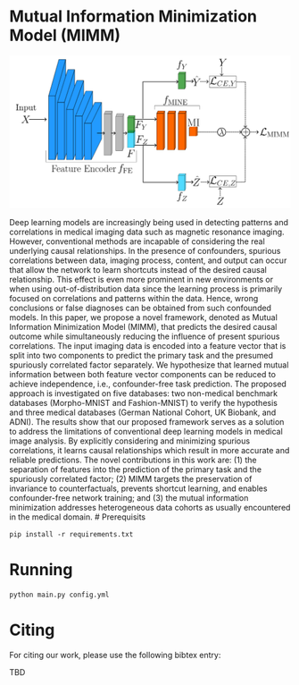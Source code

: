 # Mutual Information Minimization Model (MIMM)


<p align="center">
<img src="./figures/MIMM_model.PNG">
</p>
Deep learning models are increasingly being used in detecting patterns and correlations in medical imaging data such as magnetic resonance imaging. However, conventional methods are incapable of considering the real underlying causal relationships. In the presence of confounders, spurious correlations between data, imaging process, content, and output can occur that allow the network to learn shortcuts instead of the desired causal relationship. This effect is even more prominent in new environments or when using out-of-distribution data since the learning process is primarily focused on correlations and patterns within the data. Hence, wrong conclusions or false diagnoses can be obtained from such confounded models. In this paper, we propose a novel framework, denoted as Mutual Information Minimization Model (MIMM), that predicts the desired causal outcome while simultaneously reducing the influence of present spurious correlations. The input imaging data is encoded into a feature vector that is split into two components to predict the primary task and the presumed spuriously correlated factor separately. We hypothesize that learned mutual information between both feature vector components can be reduced to achieve independence, i.e., confounder-free task prediction. The proposed approach is investigated on five databases: two non-medical benchmark databases (Morpho-MNIST and Fashion-MNIST) to verify the hypothesis and three medical databases (German National Cohort, UK Biobank, and ADNI). The results show that our proposed framework serves as a solution to address the limitations of conventional deep learning models in medical image analysis. By explicitly considering and minimizing spurious correlations, it learns causal relationships which result in more accurate and reliable predictions.
The novel contributions in this work are:
(1)	the separation of features into the prediction of the primary task and the spuriously correlated factor; (2) MIMM targets the preservation of invariance to counterfactuals, prevents shortcut learning, and enables confounder-free network training; and (3) the mutual information minimization addresses heterogeneous data cohorts as usually encountered in the medical domain.
# Prerequisits



```
pip install -r requirements.txt
```

# Running
```
python main.py config.yml
```

# Citing

For citing our work, please use the following bibtex entry:

TBD
